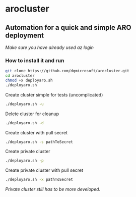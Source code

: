 # arocluster

## Automation for a quick and simple ARO deployment

*Make sure you have already used az login*

### How to install it and run

```sh
git clone https://github.com/dqmicrosoft/arocluster.git
cd arocluster
chmod +x deployaro.sh
./deployaro.sh
```

Create cluster simple for tests (uncomplicated)
```sh
./deployaro.sh -u 
```
Delete cluster for cleanup 
```sh
./deployaro.sh -d 
```
Create cluster with pull secret
```sh
./deployaro.sh -s pathToSecret 
```
Create private cluster
```sh
./deployaro.sh -p
```
Create private cluster with pull secret 
```sh
./deployaro.sh -x pathToSecret 
```
*Private cluster still has to be more developed.*





